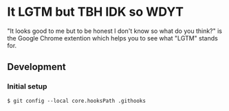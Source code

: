 # It LGTM but TBH IDK so WDYT

"It looks good to me but to be honest I don't know so what do you think?" is the Google Chrome extention which helps you to see what "LGTM" stands for.

## Development

### Initial setup

```
$ git config --local core.hooksPath .githooks
```
